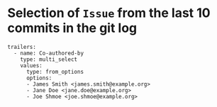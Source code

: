 # Selection of `Issue` from the last 10 commits in the git log

```
trailers:
  - name: Co-authored-by
    type: multi_select
    values:
      type: from_options
      options:
      - James Smith <james.smith@example.org>
      - Jane Doe <jane.doe@example.org>
      - Joe Shmoe <joe.shmoe@example.org>
```
